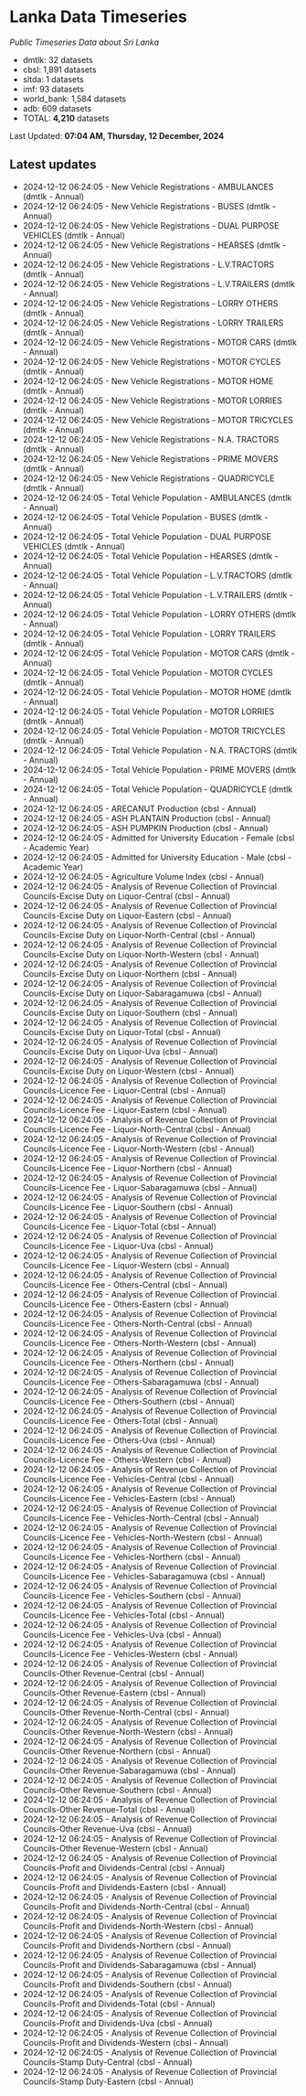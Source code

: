# Lanka Data Timeseries
*Public Timeseries Data about Sri Lanka*

* dmtlk: 32 datasets
* cbsl: 1,891 datasets
* sltda: 1 datasets
* imf: 93 datasets
* world_bank: 1,584 datasets
* adb: 609 datasets
* TOTAL: **4,210** datasets

Last Updated: **07:04 AM, Thursday, 12 December, 2024**

## Latest updates

* 2024-12-12 06:24:05 - New Vehicle Registrations - AMBULANCES (dmtlk - Annual)
* 2024-12-12 06:24:05 - New Vehicle Registrations - BUSES (dmtlk - Annual)
* 2024-12-12 06:24:05 - New Vehicle Registrations - DUAL PURPOSE VEHICLES (dmtlk - Annual)
* 2024-12-12 06:24:05 - New Vehicle Registrations - HEARSES (dmtlk - Annual)
* 2024-12-12 06:24:05 - New Vehicle Registrations - L.V.TRACTORS (dmtlk - Annual)
* 2024-12-12 06:24:05 - New Vehicle Registrations - L.V.TRAILERS (dmtlk - Annual)
* 2024-12-12 06:24:05 - New Vehicle Registrations - LORRY OTHERS (dmtlk - Annual)
* 2024-12-12 06:24:05 - New Vehicle Registrations - LORRY TRAILERS (dmtlk - Annual)
* 2024-12-12 06:24:05 - New Vehicle Registrations - MOTOR CARS (dmtlk - Annual)
* 2024-12-12 06:24:05 - New Vehicle Registrations - MOTOR CYCLES (dmtlk - Annual)
* 2024-12-12 06:24:05 - New Vehicle Registrations - MOTOR HOME (dmtlk - Annual)
* 2024-12-12 06:24:05 - New Vehicle Registrations - MOTOR LORRIES (dmtlk - Annual)
* 2024-12-12 06:24:05 - New Vehicle Registrations - MOTOR TRICYCLES (dmtlk - Annual)
* 2024-12-12 06:24:05 - New Vehicle Registrations - N.A. TRACTORS (dmtlk - Annual)
* 2024-12-12 06:24:05 - New Vehicle Registrations - PRIME MOVERS (dmtlk - Annual)
* 2024-12-12 06:24:05 - New Vehicle Registrations - QUADRICYCLE (dmtlk - Annual)
* 2024-12-12 06:24:05 - Total Vehicle Population - AMBULANCES (dmtlk - Annual)
* 2024-12-12 06:24:05 - Total Vehicle Population - BUSES (dmtlk - Annual)
* 2024-12-12 06:24:05 - Total Vehicle Population - DUAL PURPOSE VEHICLES (dmtlk - Annual)
* 2024-12-12 06:24:05 - Total Vehicle Population - HEARSES (dmtlk - Annual)
* 2024-12-12 06:24:05 - Total Vehicle Population - L.V.TRACTORS (dmtlk - Annual)
* 2024-12-12 06:24:05 - Total Vehicle Population - L.V.TRAILERS (dmtlk - Annual)
* 2024-12-12 06:24:05 - Total Vehicle Population - LORRY OTHERS (dmtlk - Annual)
* 2024-12-12 06:24:05 - Total Vehicle Population - LORRY TRAILERS (dmtlk - Annual)
* 2024-12-12 06:24:05 - Total Vehicle Population - MOTOR CARS (dmtlk - Annual)
* 2024-12-12 06:24:05 - Total Vehicle Population - MOTOR CYCLES (dmtlk - Annual)
* 2024-12-12 06:24:05 - Total Vehicle Population - MOTOR HOME (dmtlk - Annual)
* 2024-12-12 06:24:05 - Total Vehicle Population - MOTOR LORRIES (dmtlk - Annual)
* 2024-12-12 06:24:05 - Total Vehicle Population - MOTOR TRICYCLES (dmtlk - Annual)
* 2024-12-12 06:24:05 - Total Vehicle Population - N.A. TRACTORS (dmtlk - Annual)
* 2024-12-12 06:24:05 - Total Vehicle Population - PRIME MOVERS (dmtlk - Annual)
* 2024-12-12 06:24:05 - Total Vehicle Population - QUADRICYCLE (dmtlk - Annual)
* 2024-12-12 06:24:05 - ARECANUT Production (cbsl - Annual)
* 2024-12-12 06:24:05 - ASH PLANTAIN Production (cbsl - Annual)
* 2024-12-12 06:24:05 - ASH PUMPKIN Production (cbsl - Annual)
* 2024-12-12 06:24:05 - Admitted for University Education - Female (cbsl - Academic Year)
* 2024-12-12 06:24:05 - Admitted for University Education - Male (cbsl - Academic Year)
* 2024-12-12 06:24:05 - Agriculture Volume Index (cbsl - Annual)
* 2024-12-12 06:24:05 - Analysis of Revenue Collection of Provincial Councils-Excise Duty on Liquor-Central (cbsl - Annual)
* 2024-12-12 06:24:05 - Analysis of Revenue Collection of Provincial Councils-Excise Duty on Liquor-Eastern (cbsl - Annual)
* 2024-12-12 06:24:05 - Analysis of Revenue Collection of Provincial Councils-Excise Duty on Liquor-North-Central (cbsl - Annual)
* 2024-12-12 06:24:05 - Analysis of Revenue Collection of Provincial Councils-Excise Duty on Liquor-North-Western (cbsl - Annual)
* 2024-12-12 06:24:05 - Analysis of Revenue Collection of Provincial Councils-Excise Duty on Liquor-Northern (cbsl - Annual)
* 2024-12-12 06:24:05 - Analysis of Revenue Collection of Provincial Councils-Excise Duty on Liquor-Sabaragamuwa (cbsl - Annual)
* 2024-12-12 06:24:05 - Analysis of Revenue Collection of Provincial Councils-Excise Duty on Liquor-Southern (cbsl - Annual)
* 2024-12-12 06:24:05 - Analysis of Revenue Collection of Provincial Councils-Excise Duty on Liquor-Total (cbsl - Annual)
* 2024-12-12 06:24:05 - Analysis of Revenue Collection of Provincial Councils-Excise Duty on Liquor-Uva (cbsl - Annual)
* 2024-12-12 06:24:05 - Analysis of Revenue Collection of Provincial Councils-Excise Duty on Liquor-Western (cbsl - Annual)
* 2024-12-12 06:24:05 - Analysis of Revenue Collection of Provincial Councils-Licence Fee - Liquor-Central (cbsl - Annual)
* 2024-12-12 06:24:05 - Analysis of Revenue Collection of Provincial Councils-Licence Fee - Liquor-Eastern (cbsl - Annual)
* 2024-12-12 06:24:05 - Analysis of Revenue Collection of Provincial Councils-Licence Fee - Liquor-North-Central (cbsl - Annual)
* 2024-12-12 06:24:05 - Analysis of Revenue Collection of Provincial Councils-Licence Fee - Liquor-North-Western (cbsl - Annual)
* 2024-12-12 06:24:05 - Analysis of Revenue Collection of Provincial Councils-Licence Fee - Liquor-Northern (cbsl - Annual)
* 2024-12-12 06:24:05 - Analysis of Revenue Collection of Provincial Councils-Licence Fee - Liquor-Sabaragamuwa (cbsl - Annual)
* 2024-12-12 06:24:05 - Analysis of Revenue Collection of Provincial Councils-Licence Fee - Liquor-Southern (cbsl - Annual)
* 2024-12-12 06:24:05 - Analysis of Revenue Collection of Provincial Councils-Licence Fee - Liquor-Total (cbsl - Annual)
* 2024-12-12 06:24:05 - Analysis of Revenue Collection of Provincial Councils-Licence Fee - Liquor-Uva (cbsl - Annual)
* 2024-12-12 06:24:05 - Analysis of Revenue Collection of Provincial Councils-Licence Fee - Liquor-Western (cbsl - Annual)
* 2024-12-12 06:24:05 - Analysis of Revenue Collection of Provincial Councils-Licence Fee - Others-Central (cbsl - Annual)
* 2024-12-12 06:24:05 - Analysis of Revenue Collection of Provincial Councils-Licence Fee - Others-Eastern (cbsl - Annual)
* 2024-12-12 06:24:05 - Analysis of Revenue Collection of Provincial Councils-Licence Fee - Others-North-Central (cbsl - Annual)
* 2024-12-12 06:24:05 - Analysis of Revenue Collection of Provincial Councils-Licence Fee - Others-North-Western (cbsl - Annual)
* 2024-12-12 06:24:05 - Analysis of Revenue Collection of Provincial Councils-Licence Fee - Others-Northern (cbsl - Annual)
* 2024-12-12 06:24:05 - Analysis of Revenue Collection of Provincial Councils-Licence Fee - Others-Sabaragamuwa (cbsl - Annual)
* 2024-12-12 06:24:05 - Analysis of Revenue Collection of Provincial Councils-Licence Fee - Others-Southern (cbsl - Annual)
* 2024-12-12 06:24:05 - Analysis of Revenue Collection of Provincial Councils-Licence Fee - Others-Total (cbsl - Annual)
* 2024-12-12 06:24:05 - Analysis of Revenue Collection of Provincial Councils-Licence Fee - Others-Uva (cbsl - Annual)
* 2024-12-12 06:24:05 - Analysis of Revenue Collection of Provincial Councils-Licence Fee - Others-Western (cbsl - Annual)
* 2024-12-12 06:24:05 - Analysis of Revenue Collection of Provincial Councils-Licence Fee - Vehicles-Central (cbsl - Annual)
* 2024-12-12 06:24:05 - Analysis of Revenue Collection of Provincial Councils-Licence Fee - Vehicles-Eastern (cbsl - Annual)
* 2024-12-12 06:24:05 - Analysis of Revenue Collection of Provincial Councils-Licence Fee - Vehicles-North-Central (cbsl - Annual)
* 2024-12-12 06:24:05 - Analysis of Revenue Collection of Provincial Councils-Licence Fee - Vehicles-North-Western (cbsl - Annual)
* 2024-12-12 06:24:05 - Analysis of Revenue Collection of Provincial Councils-Licence Fee - Vehicles-Northern (cbsl - Annual)
* 2024-12-12 06:24:05 - Analysis of Revenue Collection of Provincial Councils-Licence Fee - Vehicles-Sabaragamuwa (cbsl - Annual)
* 2024-12-12 06:24:05 - Analysis of Revenue Collection of Provincial Councils-Licence Fee - Vehicles-Southern (cbsl - Annual)
* 2024-12-12 06:24:05 - Analysis of Revenue Collection of Provincial Councils-Licence Fee - Vehicles-Total (cbsl - Annual)
* 2024-12-12 06:24:05 - Analysis of Revenue Collection of Provincial Councils-Licence Fee - Vehicles-Uva (cbsl - Annual)
* 2024-12-12 06:24:05 - Analysis of Revenue Collection of Provincial Councils-Licence Fee - Vehicles-Western (cbsl - Annual)
* 2024-12-12 06:24:05 - Analysis of Revenue Collection of Provincial Councils-Other Revenue-Central (cbsl - Annual)
* 2024-12-12 06:24:05 - Analysis of Revenue Collection of Provincial Councils-Other Revenue-Eastern (cbsl - Annual)
* 2024-12-12 06:24:05 - Analysis of Revenue Collection of Provincial Councils-Other Revenue-North-Central (cbsl - Annual)
* 2024-12-12 06:24:05 - Analysis of Revenue Collection of Provincial Councils-Other Revenue-North-Western (cbsl - Annual)
* 2024-12-12 06:24:05 - Analysis of Revenue Collection of Provincial Councils-Other Revenue-Northern (cbsl - Annual)
* 2024-12-12 06:24:05 - Analysis of Revenue Collection of Provincial Councils-Other Revenue-Sabaragamuwa (cbsl - Annual)
* 2024-12-12 06:24:05 - Analysis of Revenue Collection of Provincial Councils-Other Revenue-Southern (cbsl - Annual)
* 2024-12-12 06:24:05 - Analysis of Revenue Collection of Provincial Councils-Other Revenue-Total (cbsl - Annual)
* 2024-12-12 06:24:05 - Analysis of Revenue Collection of Provincial Councils-Other Revenue-Uva (cbsl - Annual)
* 2024-12-12 06:24:05 - Analysis of Revenue Collection of Provincial Councils-Other Revenue-Western (cbsl - Annual)
* 2024-12-12 06:24:05 - Analysis of Revenue Collection of Provincial Councils-Profit and Dividends-Central (cbsl - Annual)
* 2024-12-12 06:24:05 - Analysis of Revenue Collection of Provincial Councils-Profit and Dividends-Eastern (cbsl - Annual)
* 2024-12-12 06:24:05 - Analysis of Revenue Collection of Provincial Councils-Profit and Dividends-North-Central (cbsl - Annual)
* 2024-12-12 06:24:05 - Analysis of Revenue Collection of Provincial Councils-Profit and Dividends-North-Western (cbsl - Annual)
* 2024-12-12 06:24:05 - Analysis of Revenue Collection of Provincial Councils-Profit and Dividends-Northern (cbsl - Annual)
* 2024-12-12 06:24:05 - Analysis of Revenue Collection of Provincial Councils-Profit and Dividends-Sabaragamuwa (cbsl - Annual)
* 2024-12-12 06:24:05 - Analysis of Revenue Collection of Provincial Councils-Profit and Dividends-Southern (cbsl - Annual)
* 2024-12-12 06:24:05 - Analysis of Revenue Collection of Provincial Councils-Profit and Dividends-Total (cbsl - Annual)
* 2024-12-12 06:24:05 - Analysis of Revenue Collection of Provincial Councils-Profit and Dividends-Uva (cbsl - Annual)
* 2024-12-12 06:24:05 - Analysis of Revenue Collection of Provincial Councils-Profit and Dividends-Western (cbsl - Annual)
* 2024-12-12 06:24:05 - Analysis of Revenue Collection of Provincial Councils-Stamp Duty-Central (cbsl - Annual)
* 2024-12-12 06:24:05 - Analysis of Revenue Collection of Provincial Councils-Stamp Duty-Eastern (cbsl - Annual)